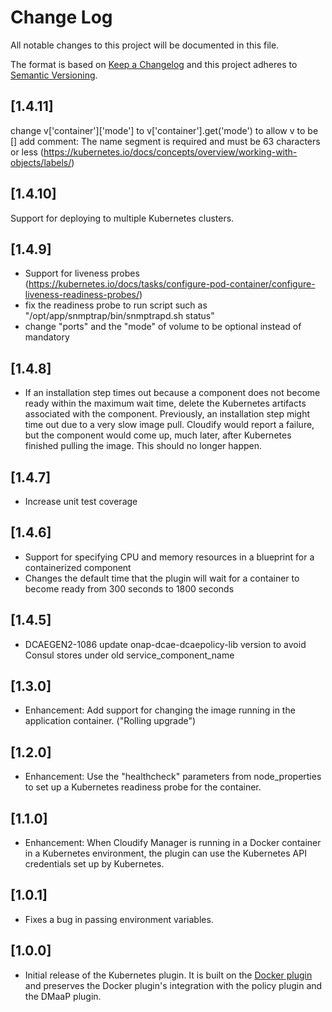 # Change Log

All notable changes to this project will be documented in this file.

The format is based on [Keep a Changelog](http://keepachangelog.com/)
and this project adheres to [Semantic Versioning](http://semver.org/).

## [1.4.11]
 change v['container']['mode'] to v['container'].get('mode') to allow v to be []
 add comment: The name segment is required and must be 63 characters or less
 (https://kubernetes.io/docs/concepts/overview/working-with-objects/labels/)

## [1.4.10]
 Support for deploying to multiple Kubernetes clusters.

## [1.4.9]
* Support for liveness probes (https://kubernetes.io/docs/tasks/configure-pod-container/configure-liveness-readiness-probes/)
* fix the readiness probe to run script such as "/opt/app/snmptrap/bin/snmptrapd.sh status"
* change "ports" and the "mode" of volume to be optional instead of mandatory

## [1.4.8]
* If an installation step times out because a component does not become ready within the maximum wait time,
delete the Kubernetes artifacts associated with the component.  Previously, an installation step might time
out due to a very slow image pull.  Cloudify would report a failure, but the component would come up, much
later, after Kubernetes finished pulling the image.   This should no longer happen.

## [1.4.7]
* Increase unit test coverage

## [1.4.6]
* Support for specifying CPU and memory resources in a blueprint for a containerized component
* Changes the default time that the plugin will wait for a container to become ready from 300 seconds to 1800 seconds

## [1.4.5]
* DCAEGEN2-1086 update onap-dcae-dcaepolicy-lib version to avoid Consul stores under old service_component_name

## [1.3.0]
* Enhancement: Add support for changing the image running in the application container.  ("Rolling upgrade")

## [1.2.0]
* Enhancement: Use the "healthcheck" parameters from node_properties to set up a
Kubernetes readiness probe for the container.

## [1.1.0]
* Enhancement: When Cloudify Manager is running in a Docker container in a Kubernetes environment, the plugin can use the Kubernetes API credentials set up by Kubernetes.

## [1.0.1]
* Fixes a bug in passing environment variables.

## [1.0.0]

* Initial release of the Kubernetes plugin.  It is built on the [Docker plugin](../docker) and preserves the Docker plugin's integration with the policy plugin and the DMaaP plugin.
